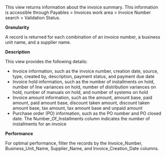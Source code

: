This view returns information about the invoice summary. This information is accessible through Payables > Invoices work area > Invoice Number search > Validation Status.

**Granularity**

A record is returned for each combination of an invoice number, a business unit name, and a supplier name.

**Description**

This view provides the following details:
- Invoice information, such as the invoice number, creation date, source, type, created by, description, payment status, and payment due date
- Invoice hold information, such as the number of installments on hold, number of line variances on hold, number of distribution variances on hold, number of manuals on hold, and number of systems on hold
- Invoice amount information, such as the amount, amount base, paid amount, paid amount base, discount taken amount, discount taken amount base, tax amount, tax amount base and unpaid amount
- Purchase order (PO) information, such as the PO number and PO closed date. The Number_Of_Installments column indicates the number of installments for an invoice

**Performance**

For optimal performance, filter the records by the Invoice_Number, Business_Unit_Name, Supplier_Name, and Invoice_Creation_Date columns.